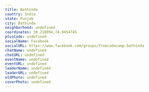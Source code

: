 ```yaml
---
title: Bathinda
country: India
state: Punjab
city: Bathinda
neighborhood: undefined
coordinates: 30.210994,74.9454745
plusCode: undefined
socialName: Facebook
socialURL: https://www.facebook.com/groups/freecodecamp.bathinda
chatName: undefined
chatURL: undefined
eventName: undefined
eventURL: undefined
leaderName: undefined
leaderURL: undefined
oldPhoto: undefined
coverPhoto: undefined
---
```

